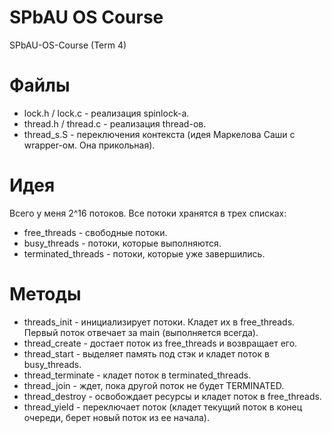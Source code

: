 # SPbAU OS Course
SPbAU-OS-Course (Term 4)

# Файлы
* lock.h / lock.c - реализация spinlock-а.
* thread.h / thread.c - реализация thread-ов. 
* thread_s.S - переключения контекста (идея Маркелова Саши с wrapper-ом. Она прикольная).

# Идея
Всего у меня 2^16 потоков. 
Все потоки хранятся в трех списках:
* free_threads - свободные потоки.
* busy_threads - потоки, которые выполняются.
* terminated_threads - потоки, которые уже завершились.

# Методы
* threads_init - инициализирует потоки. Кладет их в free_threads. Первый поток отвечает за main (выполняется всегда).
* thread_create - достает поток из free_threads и возвращает его.
* thread_start - выделяет память под стэк и кладет поток в busy_threads.
* thread_terminate - кладет поток в terminated_threads.
* thread_join - ждет, пока другой поток не будет TERMINATED.
* thread_destroy - освобождает ресурсы и кладет поток в free_threads.
* thread_yield - переключает поток (кладет текущий поток в конец очереди, берет новый поток из ее начала).

